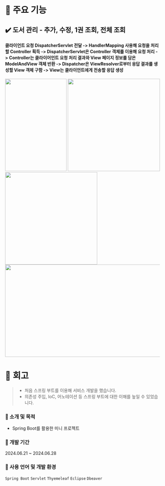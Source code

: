 # 📌 주요 기능
## ✔️ 도서 관리 - 추가, 수정, 1권 조회, 전체 조회
####  클라이언트 요청 DispatcherServlet 전달 -> HandlerMapping 사용해 요청을 처리할 Controller 획득 -> DispatcherServlet은 Controller 객체를 이용해 요청 처리 -> Controller는 클라이어언트 요청 처리 결과와 View 페이지 정보를 담은 ModelAndView 객체 반환 -> Dispatcher은 ViewResolver로부터 응답 결과를 생성할 View 객체 구함 -> View는 클라이언트에게 전송할 응답 생성
<img src="https://github.com/user-attachments/assets/96b65f20-af4d-48e1-9f1c-ee434e65ff77"  width="200" height="300">
<img src="https://github.com/user-attachments/assets/0cc2b55e-eafc-4d93-92d9-1a4a69f87a83"  width="300" height="300">
<img src="https://github.com/user-attachments/assets/a3a719df-86f9-4eee-8e1e-263f28d4d569"  width="300" height="300">
<img src="https://github.com/user-attachments/assets/a8f51c68-da73-402b-8b69-dff4818041b8"  width="600" height="300">

# 📌 회고
> - 처음 스프링 부트를 이용해 서비스 개발을 했습니다.
> - 의존성 주입, IoC, 어노테이션 등 스프링 부트에 대한 이해를 높일 수 있었습니다.


### 🔎 소개 및 목적
 - Spring Boot를 활용한 미니 프로젝트
### 🔎 개발 기간
2024.06.21 ~ 2024.06.28
### 🔎 사용 언어 및 개발 환경
`Spring Boot` `Servlet` `Thyemeleaf` `Eclipse` `Dbeaver`
